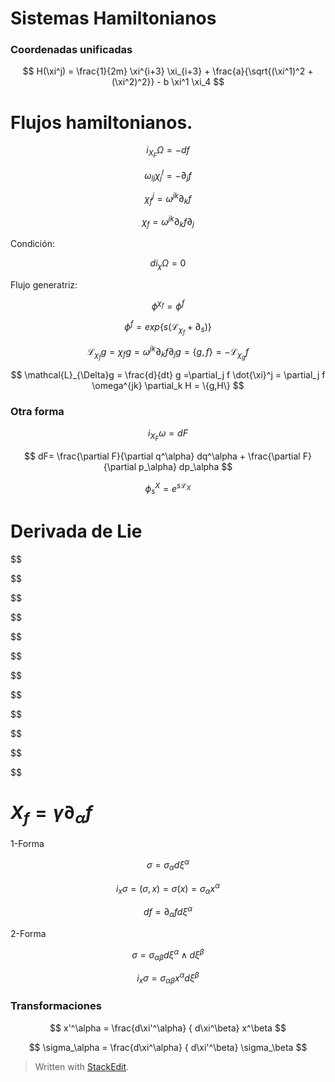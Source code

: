 <script src="https://cdn.mathjax.org/mathjax/latest/MathJax.js?config=TeX-AMS-MML_HTMLorMML" type="text/javascript"></script> 

# Sistemas Hamiltonianos
 
### Coordenadas unificadas

$$
H(\xi^j) = \frac{1}{2m} \xi^{i+3} \xi_{i+3} + \frac{a}{\sqrt{(\xi^1)^2 + (\xi^2)^2}} - b \xi^1 \xi_4
$$

# Flujos hamiltonianos.


$$
i_{X_F} \Omega = - df
$$

$$
\omega_{lj} \chi_j^l = -\partial_j f
$$

$$
\chi_f^j = \omega^{jk}\partial_k f
$$

$$
\chi_f = \omega^{jk}\partial_k f \partial_j
$$

Condición:

$$
d i_\chi \Omega = 0
$$

Flujo generatriz:

$$
\phi^{\chi_f} = \phi^f
$$

$$
\phi^f = exp\{ s(\mathcal{L}_{\chi_f} + \partial_s )\}
$$

$$
\mathcal{L}_{\chi_f}g = \chi_f g = \omega^{jk}\partial_k f \partial_j g = \{g,f \} = - \mathcal{L}_{\chi_g}f
$$

$$
\mathcal{L}_{\Delta}g = \frac{d}{dt} g =\partial_j f \dot{\xi}^j = \partial_j f \omega^{jk} \partial_k H = \{g,H\}
$$


### Otra forma

$$
i_{X_F} \omega = dF
$$


$$
dF= \frac{\partial F}{\partial q^\alpha} dq^\alpha +  \frac{\partial F}{\partial p_\alpha} dp_\alpha
$$

$$
\phi_s^X = e^{s\mathcal{L}_X}
$$

# Derivada de Lie

$$

$$


$$

$$


$$

$$


$$

$$


$$

$$


$$

$$


# $X_f = \dot{\gamma} \partial_\alpha f$

1-Forma

$$
\sigma = \sigma_{\alpha} d\xi^\alpha
$$

$$
i_x\sigma = (\sigma, x) = \sigma(x)= \sigma_{\alpha} x^\alpha
$$

$$
df = \partial_\alpha f d\xi^\alpha
$$

2-Forma

$$
\sigma = \sigma_{\alpha\beta}d\xi^\alpha\wedge
d\xi^\beta
$$

$$
i_x\sigma = \sigma_{\alpha\beta} x^\alpha d\xi^\beta
$$

### Transformaciones

$$
x'^\alpha = \frac{d\xi'^\alpha} { d\xi^\beta} x^\beta 
$$

$$
\sigma_\alpha = \frac{d\xi^\alpha} { d\xi'^\beta} \sigma_\beta 
$$



> Written with [StackEdit](https://stackedit.io/).
<!--stackedit_data:
eyJoaXN0b3J5IjpbLTY0MzQ2ODU4LDE1Mjc5NTYxMDksNzMwOT
k4MTE2XX0=
-->
